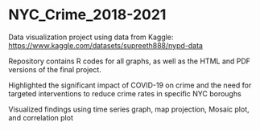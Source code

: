 # NYC_Crime_2018-2021

Data visualization project using data from Kaggle: https://www.kaggle.com/datasets/supreeth888/nypd-data

Repository contains R codes for all graphs, as well as the HTML and PDF versions of the final project.

Highlighted the significant impact of COVID-19 on crime and the need for targeted interventions to reduce crime rates in specific NYC boroughs

Visualized findings using time series graph, map projection, Mosaic plot, and correlation plot

